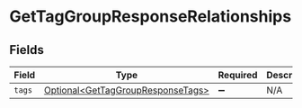 # GetTagGroupResponseRelationships


## Fields

| Field                                                                                    | Type                                                                                     | Required                                                                                 | Description                                                                              |
| ---------------------------------------------------------------------------------------- | ---------------------------------------------------------------------------------------- | ---------------------------------------------------------------------------------------- | ---------------------------------------------------------------------------------------- |
| `tags`                                                                                   | [Optional\<GetTagGroupResponseTags>](../../models/components/GetTagGroupResponseTags.md) | :heavy_minus_sign:                                                                       | N/A                                                                                      |